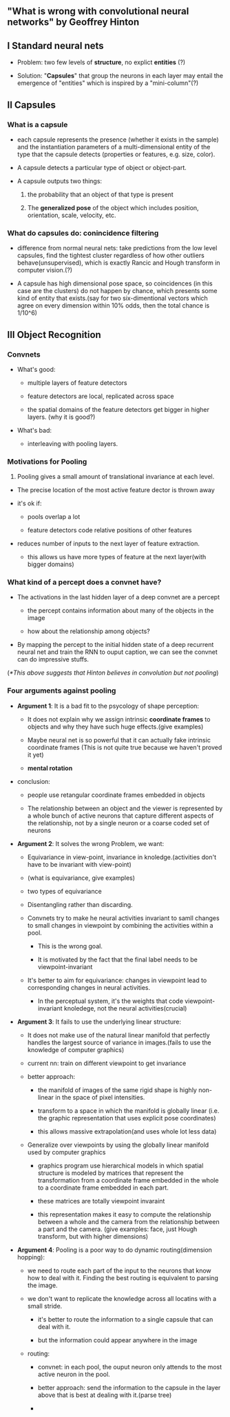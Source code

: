## "What is wrong with convolutional neural networks" by Geoffrey Hinton

## I Standard neural nets

- Problem: two few levels of **structure**, no explict **entities** (?)

- Solution: "**Capsules**" that group the neurons in each layer may entail the emergence of "entities" which is inspired by a "mini-column"(?)

## II Capsules

### What is a capsule

- each capsule represents the presence (whether it exists in the sample) and the instantiation parameters of a multi-dimensional entity of the type that the capsule detects (properties or features, e.g. size, color).


- A capsule detects a particular type of object or object-part.

- A capsule outputs two things:
  1. the probability that an object of that type is present

  2. The **generalized pose** of the object which includes position, orientation, scale, velocity, etc.

### What do capsules do: conincidence filtering

- difference from normal neural nets: take predictions from the low level capsules, find the tightest cluster regardless of how other outliers behave(unsupervised), which is exactly Rancic and Hough transform in computer vision.(?)

- A capsule has high dimensional pose space, so coincidences (in this case are the clusters) do not happen by chance, which presents some kind of entity that exists.(say for two six-dimentional vectors which agree on every dimension within 10% odds, then the total chance is 1/10^6)

## III Object Recognition

### Convnets

- What's good:

  - multiple layers of feature detectors

  - feature detectors are local, replicated across space

  - the spatial domains of the feature detectors get bigger in higher layers. (why it is good?)

- What's bad:

  -  interleaving with pooling layers.

### Motivations for Pooling

1. Pooling gives a small amount of translational invariance at each level.
  - The precise location of the most active feature dector is thrown away

  - it's ok if:
    - pools overlap a lot

    - feature detectors code relative positions of other features

- reduces number of inputs to the next layer of feature extraction.

  - this allows us have more types of feature at the next layer(with bigger domains)

### What kind of a percept does a convnet have?

- The activations in the last hidden layer of a deep convnet are a percept

  - the percept contains information about many of the objects in the image

  - how about the relationship among objects?

- By mapping the percept to the initial hidden state of a deep recurrent neural net and train the RNN to ouput caption, we can see the convnet can do impressive stuffs.

(_*This above suggests that Hinton believes in convolution but not pooling_)

### Four arguments against pooling

- **Argument 1**: It is a bad fit to the psycology of shape perception:

  - It does not explain why we assign intrinsic **coordinate frames** to objects and why they have such huge effects.(give examples)

  - Maybe neural net is so powerful that it can actually fake intrinsic coordinate frames (This is not quite true because we haven't proved it yet)

  - **mental rotation**

- conclusion:

  - people use retangular coordinate frames embedded in objects

  - The relationship between an object and the viewer is represented by a whole bunch of active neurons that capture different aspects of the relationship, not by a single neuron or a coarse coded set of neurons

- **Argument 2**: It solves the wrong Problem, we want:
  -  Equivariance in view-point, invariance in knoledge.(activities don't have to be invariant with view-point)

    - (what is equivariance, give examples)
    - two types of equivariance

  - Disentangling rather than discarding.

  - Convnets try to make he neural activities invariant to samll changes to small changes in viewpoint by combining the activities within a pool.

    - This is the wrong goal.

    - It is motivated by the fact that the final label needs to be viewpoint-invariant

  - It's better to aim for equivariance: changes in viewpoint lead to corresponding changes in neural activities.

      - In the perceptual system, it's the weights that code viewpoint-invariant knoledege, not the neural activities(crucial)



- **Argument 3**: It fails to use the underlying linear structure:
  - It does not make use of the natural linear manifold that perfectly handles the largest source of variance in images.(fails to use the knowledge of computer graphics)

  - current nn: train on different viewpoint to get invariance

  - better approach:

    - the manifold of images of the same rigid shape is highly non-linear in the space of pixel intensities.

    - transform to a space in which the manifold is globally linear (i.e. the graphic representation that uses explicit pose coordinates)

    - this allows massive extrapolation(and uses whole lot less data)

  - Generalize over viewpoints by using the globally linear manifold used by computer graphics

    - graphics program use hierarchical models in which spatial structure is modeled by matrices that represent the transformation from a coordinate frame embedded in the whole to a coordinate frame embedded in each part.

    - these matrices are totally viewpoint invaraint

    - this representation makes it easy to compute the relationship between a whole and the camera from the relationship between a part and the camera. (give examples: face, just Hough transform, but with higher dimensions)

- **Argument 4**: Pooling is a poor way to do dynamic routing(dimension hopping):

  - we need to route each part of the input to the neurons that know how to deal with it. Finding the best routing is equivalent to parsing the image.

  - we don't want to replicate the knowledge across all locatins with a small stride.

    - it's better to route the information to a single capsule that can deal with it.

    - but the information could appear anywhere in the image

  - routing:

    - convnet: in each pool, the ouput neuron only attends to the most active neuron in the pool.

    - better approach: send the information to the capsule in the layer above that is best at dealing  with it.(parse tree)

    -

